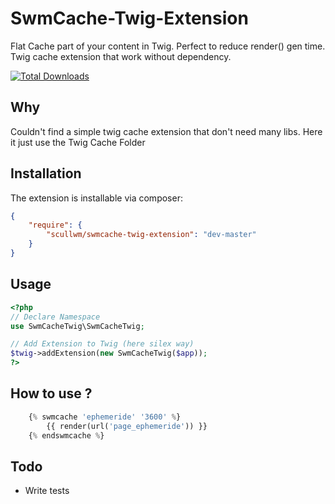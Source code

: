 # SwmCache-Twig-Extension
Flat Cache part of your content in Twig. Perfect to reduce render() gen time. Twig cache extension that work without dependency.

[![Total Downloads](https://poser.pugx.org/scullwm/swmcache-twig-extension/downloads.png)](https://packagist.org/packages/scullwm/swmcache-twig-extension)

## Why
Couldn't find a simple twig cache extension that don't need many libs. Here it just use the Twig Cache Folder

## Installation
The extension is installable via composer:
```json
{
    "require": {
        "scullwm/swmcache-twig-extension": "dev-master"
    }
}
```

## Usage
```php
<?php
// Declare Namespace
use SwmCacheTwig\SwmCacheTwig;

// Add Extension to Twig (here silex way)
$twig->addExtension(new SwmCacheTwig($app));
?>
```
## How to use ?
```php
    {% swmcache 'ephemeride' '3600' %}
        {{ render(url('page_ephemeride')) }}
    {% endswmcache %}
```
## Todo
- Write tests